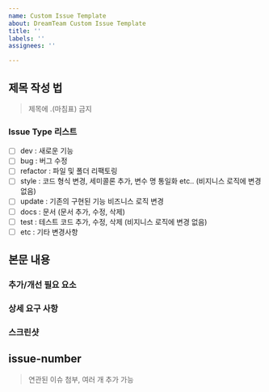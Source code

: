 ```yaml
---
name: Custom Issue Template
about: DreamTeam Custom Issue Template
title: ''
labels: ''
assignees: ''

---
```


## 제목 작성 법

[Issue type]: [제목]
> 제목에 .(마침표) 금지   
  
### Issue Type 리스트 
- [ ] dev : 새로운 기능 
- [ ] bug : 버그 수정 
- [ ] refactor : 파일 및 폴더 리팩토링
- [ ] style : 코드 형식 변경, 세미콜론 추가, 변수 명 통일화 etc.. (비지니스 로직에 변경 없음)
- [ ] update : 기존의 구현된 기능 비즈니스 로직 변경 
- [ ] docs : 문서 (문서 추가, 수정, 삭제) 
- [ ] test : 테스트 코드 추가, 수정, 삭제 (비지니스 로직에 변경 없음) 
- [ ] etc : 기타 변경사항 

## 본문 내용

### 추가/개선 필요 요소

### 상세 요구 사항

### 스크린샷

## issue-number 
> 연관된 이슈 첨부, 여러 개 추가 가능
